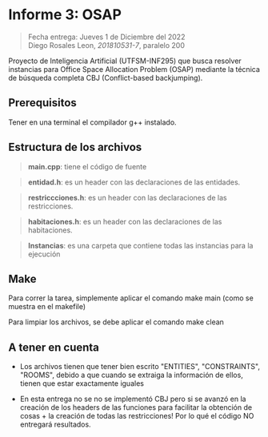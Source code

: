 # Informe 3: OSAP
>Fecha entrega: Jueves 1 de Diciembre del 2022  
>Diego Rosales Leon, *201810531-7*, paralelo 200  

Proyecto de Inteligencia Artificial (UTFSM-INF295) que busca resolver instancias para Office Space Allocation Problem (OSAP) mediante la técnica de búsqueda completa CBJ (Conflict-based backjumping).

## Prerequisitos
Tener en una terminal el compilador g++ instalado.

## Estructura de los archivos
>**main.cpp**: tiene el código de fuente

>**entidad.h**: es un header con las declaraciones de las entidades. 

>**restriccciones.h**: es un header con las declaraciones de las restricciones.

>**habitaciones.h**: es un header con las declaraciones de las habitaciones.

>**Instancias**: es una carpeta que contiene todas las instancias para la ejecución


## Make

Para correr la tarea, simplemente aplicar el comando make main (como se muestra en el makefile)

Para limpiar los archivos, se debe aplicar el comando make clean

## A tener en cuenta

- Los archivos tienen que tener bien escrito "ENTITIES", "CONSTRAINTS", "ROOMS", debido a que cuando se extraiga la información de ellos, tienen que estar exactamente iguales

- En esta entrega no se  no se implementó CBJ pero si se avanzó en la creación de los headers de las funciones para facilitar la obtención de cosas + la creación de todas las restricciones! Por lo qué el código NO entregará resultados. 